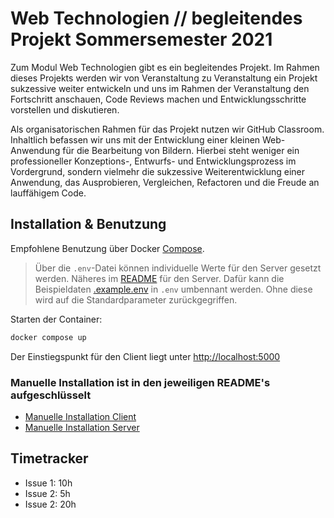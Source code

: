 # Web Technologien // begleitendes Projekt Sommersemester 2021

Zum Modul Web Technologien gibt es ein begleitendes Projekt. Im Rahmen dieses Projekts werden wir von Veranstaltung zu Veranstaltung ein Projekt sukzessive weiter entwickeln und uns im Rahmen der Veranstaltung den Fortschritt anschauen, Code Reviews machen und Entwicklungsschritte vorstellen und diskutieren.

Als organisatorischen Rahmen für das Projekt nutzen wir GitHub Classroom. Inhaltlich befassen wir uns mit der Entwicklung einer kleinen Web-Anwendung für die Bearbeitung von Bildern. Hierbei steht weniger ein professioneller Konzeptions-, Entwurfs- und Entwicklungsprozess im Vordergrund, sondern vielmehr die sukzessive Weiterentwicklung einer Anwendung, das Ausprobieren, Vergleichen, Refactoren und die Freude an lauffähigem Code.

## Installation & Benutzung

Empfohlene Benutzung über Docker [Compose](https://docs.docker.com/compose/reference/).

>Über die `.env`-Datei können individuelle Werte für den Server gesetzt werden. Näheres im [README](server/README.md) für den Server. Dafür kann die Beispieldaten [.example.env](server/example.env) in `.env` umbennant werden. Ohne diese wird auf die Standardparameter zurückgegriffen.

Starten der Container:
```bash
docker compose up
```

Der Einstiegspunkt für den Client liegt unter [http://localhost:5000](http://localhost:5000)

### Manuelle Installation ist in den jeweiligen README's aufgeschlüsselt
- [Manuelle Installation Client](client/README.md)
- [Manuelle Installation Server](server/README.md)



## Timetracker

- Issue 1: 10h
- Issue 2: 5h
- Issue 2: 20h
